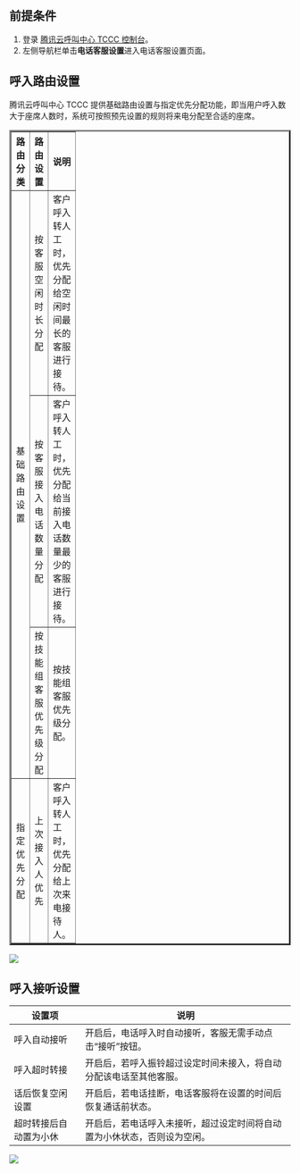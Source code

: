 ## 前提条件
1. 登录 [腾讯云呼叫中心 TCCC 控制台](https://console.cloud.tencent.com/ccc)。
2. 左侧导航栏单击**电话客服设置**进入电话客服设置页面。

## 呼入路由设置
腾讯云呼叫中心 TCCC 提供基础路由设置与指定优先分配功能，即当用户呼入数大于座席人数时，系统可按照预先设置的规则将来电分配至合适的座席。
<table border=3D0 cellpadding=3D0 cellspacing=3D0 width=3D620 style=3D'bord=
er-collapse:
 collapse;table-layout:fixed;width:465pt'>
 <col width=3D140 style=3D'mso-width-source:userset;mso-width-alt:4480;widt=
h:105pt'>
 <col width=3D264 style=3D'mso-width-source:userset;mso-width-alt:8448;widt=
h:198pt'>
 <col width=3D216 style=3D'mso-width-source:userset;mso-width-alt:6912;widt=
h:162pt'>
 <tr height=3D19 style=3D'height:14.25pt'>
  <th height=3D19 class=3Dxl65 width=3D140 style=3D'height:14.25pt;width:10=
5pt' align=3D""
  valign=3D"">路由分类</td>
  <th class=3Dxl65 width=3D264 style=3D'border-left:none;width:198pt' align=
=3D""
  valign=3D"">路由设置</td>
  <th class=3Dxl65 width=3D216 style=3D'border-left:none;width:162pt' align=
=3D""
  valign=3D"">说明</td>
 </tr>
 <tr height=3D38 style=3D'height:28.5pt'>
  <td rowspan=3D3 height=3D114 class=3Dxl65 style=3D'height:85.5pt;border-t=
op:none'
  align=3D"" valign=3D"">基础路由设置</td>
  <td class=3Dxl66 width=3D264 style=3D'border-top:none;border-left:none;wi=
dth:198pt'
  align=3D"" valign=3D"">按客服空闲时长分配</td>
  <td class=3Dxl66 width=3D216 style=3D'border-top:none;border-left:none;wi=
dth:162pt'
  align=3D"" valign=3D"">客户呼入转人工时，优先分配给空闲时间最长的客服进行接待。</td>
 </tr>
 <tr height=3D57 style=3D'height:42.75pt'>
  <td height=3D57 class=3Dxl66 width=3D264 style=3D'height:42.75pt;border-t=
op:none;
  border-left:none;width:198pt' align=3D"" valign=3D"">按客服接入电话数量分配</td>
  <td class=3Dxl66 width=3D216 style=3D'border-top:none;border-left:none;wi=
dth:162pt'
  align=3D"" valign=3D"">客户呼入转人工时，优先分配给当前接入电话数量最少的客服进行接待。</td>
 </tr>
 <tr height=3D19 style=3D'height:14.25pt'>
  <td height=3D19 class=3Dxl66 width=3D264 style=3D'height:14.25pt;border-t=
op:none;
  border-left:none;width:198pt' align=3D"" valign=3D"">按技能组客服优先级分配</td>
  <td class=3Dxl66 width=3D216 style=3D'border-top:none;border-left:none;wi=
dth:162pt'
  align=3D"" valign=3D"">按技能组客服优先级分配。</td>
 </tr>
 <tr height=3D38 style=3D'height:28.5pt'>
  <td height=3D38 class=3Dxl65 style=3D'height:28.5pt;border-top:none' alig=
n=3D""
  valign=3D"">指定优先分配</td>
  <td class=3Dxl66 width=3D264 style=3D'border-top:none;border-left:none;wi=
dth:198pt'
  align=3D"" valign=3D"">上次接入人优先</td>
  <td class=3Dxl66 width=3D216 style=3D'border-top:none;border-left:none;wi=
dth:162pt'
  align=3D"" valign=3D"">客户呼入转人工时，优先分配给上次来电接待人。</td>
 </tr>
 <![endif]>
</table>

![](https://qcloudimg.tencent-cloud.cn/raw/c38bd92e1db6a0daa0fb1ffcab99937a.png)


## 呼入接听设置

| 设置项         | 说明                                   |
| ----------- | ------------------------------------ |
| 呼入自动接听      | 开启后，电话呼入时自动接听，客服无需手动点击“接听”按钮。        |
| 呼入超时转接      | 开启后，若呼入振铃超过设定时间未接入，将自动分配该电话至其他客服。    |
| 话后恢复空闲设置    | 开启后，若电话挂断，电话客服将在设置的时间后恢复通话前状态。       |
| 超时转接后自动置为小休 | 开启后，若电话呼入未接听，超过设定时间将自动置为小休状态，否则设为空闲。 |

![](https://qcloudimg.tencent-cloud.cn/raw/b389bf092249b0267c65714e0fa26d7a.png)
